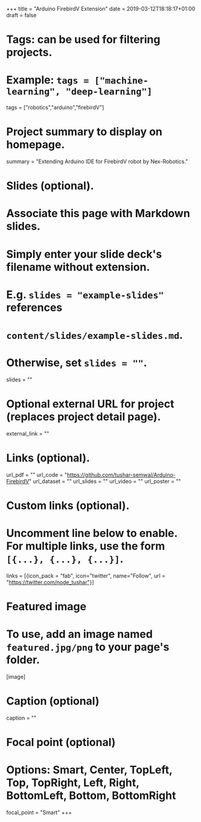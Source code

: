 +++
title = "Arduino FirebirdV Extension"
date = 2019-03-12T18:18:17+01:00
draft = false

# Tags: can be used for filtering projects.
# Example: `tags = ["machine-learning", "deep-learning"]`
tags = ["robotics","arduino","firebirdV"]

# Project summary to display on homepage.
summary = "Extending Arduino IDE for FirebirdV robot by Nex-Robotics."

# Slides (optional).
#   Associate this page with Markdown slides.
#   Simply enter your slide deck's filename without extension.
#   E.g. `slides = "example-slides"` references 
#   `content/slides/example-slides.md`.
#   Otherwise, set `slides = ""`.
slides = ""

# Optional external URL for project (replaces project detail page).
external_link = ""

# Links (optional).
url_pdf = ""
url_code = "https://github.com/tushar-semwal/Arduino-FirebirdV"
url_dataset = ""
url_slides = ""
url_video = ""
url_poster = ""

# Custom links (optional).
#   Uncomment line below to enable. For multiple links, use the form `[{...}, {...}, {...}]`.
 links = [{icon_pack = "fab", icon="twitter", name="Follow", url = "https://twitter.com/node_tushar"}]

# Featured image
# To use, add an image named `featured.jpg/png` to your page's folder. 
[image]
  # Caption (optional)
  caption = ""

  # Focal point (optional)
  # Options: Smart, Center, TopLeft, Top, TopRight, Left, Right, BottomLeft, Bottom, BottomRight
  focal_point = "Smart"
+++
